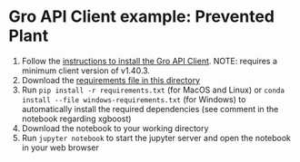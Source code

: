 # Gro API Client example: Prevented Plant

1. Follow the [instructions to install the Gro API Client](../../../../README.md). NOTE: requires a minimum client version of v1.40.3.
2. Download the [requirements file in this directory](./requirements.txt)
3. Run `pip install -r requirements.txt` (for MacOS and Linux) or `conda install --file windows-requirements.txt` (for Windows) to automatically install the required dependencies (see comment in the notebook regarding xgboost)
4. Download the notebook to your working directory
5. Run `jupyter notebook` to start the jupyter server and open the notebook in your web browser
